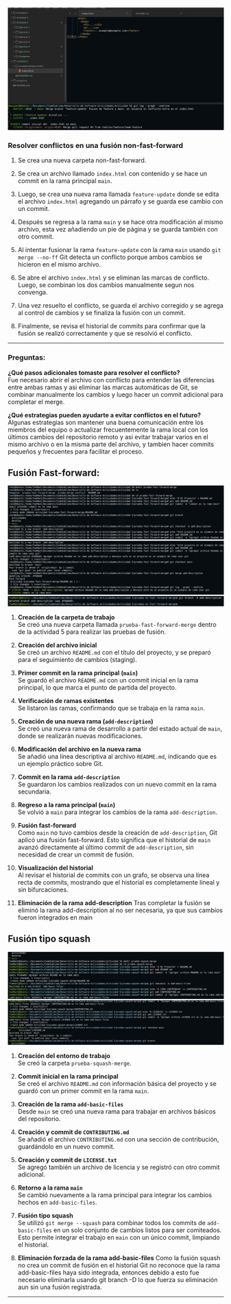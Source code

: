 

![Descripción](Imagenes/Eje6_1.png)

### Resolver conflictos en una fusión non-fast-forward

1. Se crea una nueva carpeta non-fast-forward.

2. Se crea un archivo llamado `index.html` con contenido y se hace un commit en la rama principal `main`.

3. Luego, se crea una nueva rama llamada `feature-update` donde se edita el archivo `index.html` agregando un párrafo y se guarda ese cambio con un commit.

4. Después se regresa a la rama `main` y se hace otra modificación al mismo archivo, esta vez añadiendo un pie de página y se guarda también con otro commit.

5. Al intentar fusionar la rama `feature-update` con la rama `main` usando `git merge --no-ff` Git detecta un conflicto porque ambos cambios se hicieron en el mismo archivo.

6. Se abre el archivo `index.html` y se eliminan las marcas de conflicto. Luego, se combinan los dos cambios manualmente segun nos convenga.

7. Una vez resuelto el conflicto, se guarda el archivo corregido y se agrega al control de cambios y se finaliza la fusión con un commit.

8. Finalmente, se revisa el historial de commits para confirmar que la fusión se realizó correctamente y que se resolvió el conflicto.

---

### Preguntas:

**¿Qué pasos adicionales tomaste para resolver el conflicto?**  
Fue necesario abrir el archivo con conflicto para entender las diferencias entre ambas ramas y asi eliminar las marcas automáticas de Git, se combinar manualmente los cambios y luego hacer un commit adicional para completar el merge.

**¿Qué estrategias pueden ayudarte a evitar conflictos en el futuro?**  
Algunas estrategias son mantener una buena comunicación entre los miembros del equipo o actualizar frecuentemente la rama local con los últimos cambios del repositorio remoto y asi evitar trabajar varios en el mismo archivo o en la misma parte del archivo, y tambien hacer commits pequeños y frecuentes para facilitar el proceso.


## Fusión Fast-forward:
![Descripción](Imagenes/ffm1.png)
![Descripción](Imagenes/ffm2.png)
![Descripción](Imagenes/ffm3.png)
1. **Creación de la carpeta de trabajo**  
   Se creó una nueva carpeta llamada `prueba-fast-forward-merge` dentro de la actividad 5 para realizar las pruebas de fusión.

2. **Creación del archivo inicial**  
   Se creó un archivo `README.md` con el título del proyecto, y se preparó para el seguimiento de cambios (staging).

3. **Primer commit en la rama principal (`main`)**  
   Se guardó el archivo `README.md` con un commit inicial en la rama principal, lo que marca el punto de partida del proyecto.

4. **Verificación de ramas existentes**  
   Se listaron las ramas, confirmando que se trabaja en la rama `main`.

5. **Creación de una nueva rama (`add-description`)**  
   Se creó una nueva rama de desarrollo a partir del estado actual de `main`, donde se realizarán nuevas modificaciones.

6. **Modificación del archivo en la nueva rama**  
   Se añadió una línea descriptiva al archivo `README.md`, indicando que es un ejemplo práctico sobre Git.

7. **Commit en la rama `add-description`**  
   Se guardaron los cambios realizados con un nuevo commit en la rama secundaria.

8. **Regreso a la rama principal (`main`)**  
   Se volvió a `main` para integrar los cambios de la rama `add-description`.

9. **Fusión fast-forward**  
    Como `main` no tuvo cambios desde la creación de `add-description`, Git aplicó una fusión fast-forward. Esto significa que el historial de `main` avanzó directamente al último commit de `add-description`, sin necesidad de crear un commit de fusión.

10. **Visualización del historial**  
    Al revisar el historial de commits con un grafo, se observa una línea recta de commits, mostrando que el historial es completamente lineal y sin bifurcaciones.

11. **Eliminación de la rama add-description**
	Tras completar la fusión se eliminó la rama add-description al no ser necesaria, ya que sus cambios fueron integrados en main


## Fusión tipo squash
![Descripción](Imagenes/squ1.png)
![Descripción](Imagenes/squ2.png)


1. **Creación del entorno de trabajo**  
   Se creó la carpeta `prueba-squash-merge`.

2. **Commit inicial en la rama principal**  
   Se creó el archivo `README.md` con información básica del proyecto y se guardó con un primer commit en la rama `main`.

3. **Creación de la rama `add-basic-files`**  
   Desde `main` se creó una nueva rama para trabajar en archivos básicos del repositorio.

4. **Creación y commit de `CONTRIBUTING.md`**  
   Se añadió el archivo `CONTRIBUTING.md` con una sección de contribución, guardándolo en un nuevo commit.

5. **Creación y commit de `LICENSE.txt`**  
   Se agregó también un archivo de licencia y se registró con otro commit adicional.

6. **Retorno a la rama `main`**  
   Se cambió nuevamente a la rama principal para integrar los cambios hechos en `add-basic-files`.

7. **Fusión tipo squash**  
   Se utilizó `git merge --squash` para combinar todos los commits de `add-basic-files` en un solo conjunto de cambios listos para ser comiteados. Esto permite integrar el trabajo en `main` con un único commit, limpiando el historial.

8. **Eliminación forzada de la rama add-basic-files**
	Como la fusión squash no crea un commit de fusión en el historial Git no reconoce que la rama add-basic-files haya sido integrada, entonces debido a esto fue necesario eliminarla usando git branch -D lo que fuerza su eliminación aun sin una fusión registrada.

---

